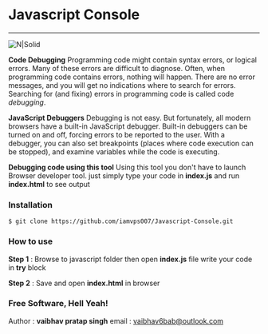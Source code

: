 # Javascript Console

-------------------

![N|Solid](https://forthebadge.com/images/badges/made-with-javascript.svg)

**Code Debugging**
Programming code might contain syntax errors, or logical errors. Many of these errors are difficult to diagnose. Often, when programming code contains errors, nothing will happen. There are no error messages, and you will get no indications where to search for errors. Searching for (and fixing) errors in programming code is called code _debugging_.

**JavaScript Debuggers**
Debugging is not easy. But fortunately, all modern browsers have a built-in JavaScript debugger. Built-in debuggers can be turned on and off, forcing errors to be reported to the user. With a debugger, you can also set breakpoints (places where code execution can be stopped), and examine variables while the code is executing.

**Debugging code using this tool**
Using this tool you don't have to launch Browser developer tool.
just simply type your code in **index.js** and run **index.html** to see output


### Installation

    $ git clone https://github.com/iamvps007/Javascript-Console.git

### How to use

**Step 1** :
Browse to javascript folder then open **index.js** file write your code in **try** block

 **Step 2** :
Save and open **index.html** in browser

### Free Software, Hell Yeah!

Author : **vaibhav pratap singh**
email : vaibhav6bab@outlook.com

 

